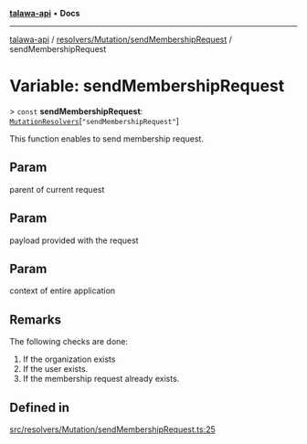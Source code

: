[**talawa-api**](../../../../README.md) • **Docs**

***

[talawa-api](../../../../modules.md) / [resolvers/Mutation/sendMembershipRequest](../README.md) / sendMembershipRequest

# Variable: sendMembershipRequest

\> `const` **sendMembershipRequest**: [`MutationResolvers`](../../../../types/generatedGraphQLTypes/type-aliases/MutationResolvers.md)\[`"sendMembershipRequest"`\]

This function enables to send membership request.

## Param

parent of current request

## Param

payload provided with the request

## Param

context of entire application

## Remarks

The following checks are done:
1. If the organization exists
2. If the user exists.
3. If the membership request already exists.

## Defined in

[src/resolvers/Mutation/sendMembershipRequest.ts:25](https://github.com/PalisadoesFoundation/talawa-api/blob/d0c167bb942c4778fba221c2cdd27665fc7dbf61/src/resolvers/Mutation/sendMembershipRequest.ts#L25)

